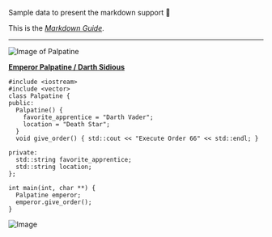 Sample data to present the markdown support 🚀 

This is the *[Markdown Guide](https://www.markdownguide.org)*.

---


![Image of Palpatine](https://static.wikia.nocookie.net/starwars/images/d/d8/Emperor_Sidious.png)

**[Emperor Palpatine / Darth Sidious ](https://www.starwars.com/databank/emperor-palpatine-darth-sidious)**



```
#include <iostream>
#include <vector>
class Palpatine {
public:
  Palpatine() {
    favorite_apprentice = "Darth Vader";
    location = "Death Star";
  }
  void give_order() { std::cout << "Execute Order 66" << std::endl; }

private:
  std::string favorite_apprentice;
  std::string location;
};

int main(int, char **) {
  Palpatine emperor;
  emperor.give_order();
}
```

![Image](https://lumiere-a.akamaihd.net/v1/images/open-uri20150608-27674-f306if_f1eeb5aa.jpeg)
